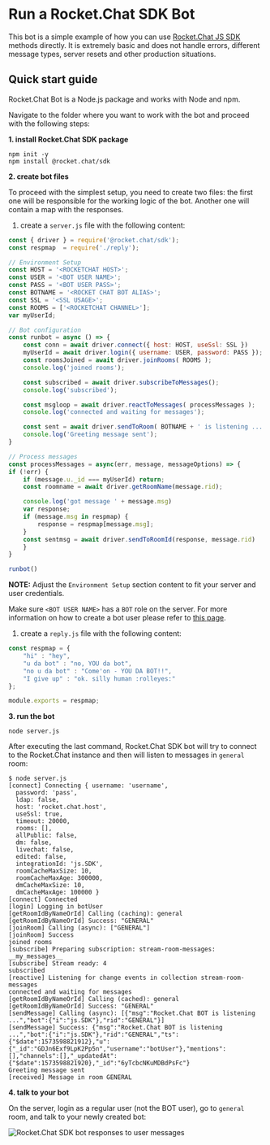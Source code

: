 # Run a Rocket.Chat SDK Bot

This bot is a simple example of how you can use [Rocket.Chat JS SDK](https://github.com/RocketChat/Rocket.Chat.js.SDK) methods directly. It is extremely basic and does not handle errors, different message types, server resets and other production situations.

## Quick start guide

Rocket.Chat Bot is a Node.js package and works with Node and npm.

Navigate to the folder where you want to work with the bot and proceed with the following steps:

**1. install Rocket.Chat SDK package**

```text
npm init -y
npm install @rocket.chat/sdk
```

**2. create bot files**

To proceed with the simplest setup, you need to create two files: the first one will be responsible for the working logic of the bot. Another one will contain a map with the responses.

1. create a `server.js` file with the following content:

```javascript
const { driver } = require('@rocket.chat/sdk');
const respmap  = require('./reply');

// Environment Setup
const HOST = '<ROCKETCHAT HOST>';
const USER = '<BOT USER NAME>';
const PASS = '<BOT USER PASS>';
const BOTNAME = '<ROCKET CHAT BOT ALIAS>';
const SSL = '<SSL USAGE>';
const ROOMS = ['<ROCKETCHAT CHANNEL>'];
var myUserId;

// Bot configuration
const runbot = async () => {
    const conn = await driver.connect({ host: HOST, useSsl: SSL })
    myUserId = await driver.login({ username: USER, password: PASS });
    const roomsJoined = await driver.joinRooms( ROOMS );
    console.log('joined rooms');

    const subscribed = await driver.subscribeToMessages();
    console.log('subscribed');

    const msgloop = await driver.reactToMessages( processMessages );
    console.log('connected and waiting for messages');

    const sent = await driver.sendToRoom( BOTNAME + ' is listening ...', ROOMS[0]);
    console.log('Greeting message sent');
}

// Process messages
const processMessages = async(err, message, messageOptions) => {
if (!err) {
    if (message.u._id === myUserId) return;
    const roomname = await driver.getRoomName(message.rid);

    console.log('got message ' + message.msg)
    var response;
    if (message.msg in respmap) {
        response = respmap[message.msg];
    }
    const sentmsg = await driver.sendToRoomId(response, message.rid)
    }
}

runbot()
```

**NOTE:** Adjust the `Environment Setup` section content to fit your server and user credentials.

Make sure `<BOT USER NAME>` has a `BOT` role on the server. For more information on how to create a bot user please refer to [this page](./#1-create-a-bot-user).

1. create a `reply.js` file with the following content:

```javascript
const respmap = {
    "hi" : "hey",
    "u da bot" : "no, YOU da bot",
    "no u da bot" : "Come'on - YOU DA BOT!!",
    "I give up" : "ok. silly human :rolleyes:"
};

module.exports = respmap;
```

**3. run the bot**

```text
node server.js
```

After executing the last command, Rocket.Chat SDK bot will try to connect to the Rocket.Chat instance and then will listen to messages in `general` room:

```text
$ node server.js
[connect] Connecting { username: 'username',
  password: 'pass',
  ldap: false,
  host: 'rocket.chat.host',
  useSsl: true,
  timeout: 20000,
  rooms: [],
  allPublic: false,
  dm: false,
  livechat: false,
  edited: false,
  integrationId: 'js.SDK',
  roomCacheMaxSize: 10,
  roomCacheMaxAge: 300000,
  dmCacheMaxSize: 10,
  dmCacheMaxAge: 100000 }
[connect] Connected
[login] Logging in botUser
[getRoomIdByNameOrId] Calling (caching): general
[getRoomIdByNameOrId] Success: "GENERAL"
[joinRoom] Calling (async): ["GENERAL"]
[joinRoom] Success
joined rooms
[subscribe] Preparing subscription: stream-room-messages: __my_messages__
[subscribe] Stream ready: 4
subscribed
[reactive] Listening for change events in collection stream-room-messages
connected and waiting for messages
[getRoomIdByNameOrId] Calling (cached): general
[getRoomIdByNameOrId] Success: "GENERAL"
[sendMessage] Calling (async): [{"msg":"Rocket.Chat BOT is listening ...","bot":{"i":"js.SDK"},"rid":"GENERAL"}]
[sendMessage] Success: {"msg":"Rocket.Chat BOT is listening ...","bot":{"i":"js.SDK"},"rid":"GENERAL","ts":{"$date":1573598821912},"u":{"_id":"GDJn6Exf9LpK2Pp5n","username":"botUser"},"mentions":[],"channels":[],"_updatedAt":{"$date":1573598821920},"_id":"6yTcbcNKuMDBdPsFc"}
Greeting message sent
[received] Message in room GENERAL
```

**4. talk to your bot**

On the server, login as a regular user \(not the BOT user\), go to `general` room, and talk to your newly created bot:

![Rocket.Chat SDK bot responses to user messages](../../.gitbook/assets/rocket-chat-sdk-bot-responses.png)

